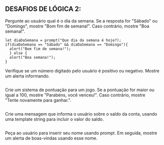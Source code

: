 ## DESAFIOS DE LÓGICA 2:

Pergunte ao usuário qual é o dia da semana. Se a resposta for "Sábado" ou "Domingo", mostre "Bom fim de semana!". Caso contrário, mostre "Boa semana!".
```
let diaDaSemana = prompt("Que dia da semana é hoje?);
if(diaDaSemana == "Sábado" && diaDaSemana == "Domingo"){
  alert("Bom fim de semana!");
  } else {
  alert("Boa semana!");
}

```

Verifique se um número digitado pelo usuário é positivo ou negativo. Mostre um alerta informando.
```
```

Crie um sistema de pontuação para um jogo. Se a pontuação for maior ou igual a 100, mostre "Parabéns, você venceu!". Caso contrário, mostre "Tente novamente para ganhar.".
```
```

Crie uma mensagem que informa o usuário sobre o saldo da conta, usando uma template string para incluir o valor do saldo.
```
```

Peça ao usuário para inserir seu nome usando prompt. Em seguida, mostre um alerta de boas-vindas usando esse nome.
```
```
